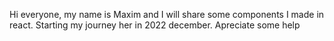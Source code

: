 Hi everyone, my name is Maxim and I will share some components I made in react.
Starting my journey her in 2022 december.
Apreciate some help
